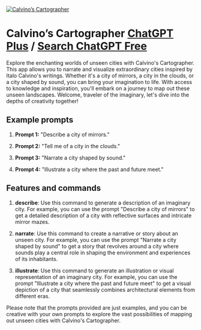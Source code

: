 
[![Calvino’s Cartographer](https://files.oaiusercontent.com/file-x8aGoI7TWf64G3dXSmSGt5Jm?se=2123-10-17T04%3A48%3A25Z&sp=r&sv=2021-08-06&sr=b&rscc=max-age%3D31536000%2C%20immutable&rscd=attachment%3B%20filename%3D22809269-18ff-4757-a27f-28d6db097ac6.png&sig=LXB9NCS9JNbfXcZg4P0OJu5OGASRgtlA/0iPh7mj7mE%3D)](https://chat.openai.com/g/g-IpWA7c6xz-calvinos-cartographer)

# Calvino’s Cartographer [ChatGPT Plus](https://chat.openai.com/g/g-IpWA7c6xz-calvinos-cartographer) / [Search ChatGPT Free](https://gptcall.net/index.html#/?search=Calvino%E2%80%99s%20Cartographer)

Explore the enchanting worlds of unseen cities with Calvino's Cartographer. This app allows you to narrate and visualize extraordinary cities inspired by Italo Calvino's writings. Whether it's a city of mirrors, a city in the clouds, or a city shaped by sound, you can bring your imagination to life. With access to knowledge and inspiration, you'll embark on a journey to map out these unseen landscapes. Welcome, traveler of the imaginary, let's dive into the depths of creativity together!

## Example prompts

1. **Prompt 1:** "Describe a city of mirrors."

2. **Prompt 2:** "Tell me of a city in the clouds."

3. **Prompt 3:** "Narrate a city shaped by sound."

4. **Prompt 4:** "Illustrate a city where the past and future meet."

## Features and commands

1. **describe**: Use this command to generate a description of an imaginary city. For example, you can use the prompt "Describe a city of mirrors" to get a detailed description of a city with reflective surfaces and intricate mirror mazes.

2. **narrate**: Use this command to create a narrative or story about an unseen city. For example, you can use the prompt "Narrate a city shaped by sound" to get a story that revolves around a city where sounds play a central role in shaping the environment and experiences of its inhabitants.

3. **illustrate**: Use this command to generate an illustration or visual representation of an imaginary city. For example, you can use the prompt "Illustrate a city where the past and future meet" to get a visual depiction of a city that seamlessly combines architectural elements from different eras.

Please note that the prompts provided are just examples, and you can be creative with your own prompts to explore the vast possibilities of mapping out unseen cities with Calvino's Cartographer.


